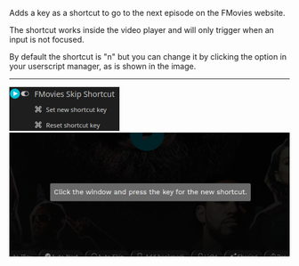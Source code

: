 Adds a key as a shortcut to go to the next episode on the FMovies website.

The shortcut works inside the video player and will only trigger when an input is not focused.

By default the shortcut is "n" but you can change it by clicking the option in your userscript manager, as is shown in the image.

---

![Image of the options in the userscript manager](https://raw.githubusercontent.com/p-laranjinha/userscripts/master/FMovies%20Next%20Episode%20Shortcut/images/options.png)
![Image of the modal to change the shortcut](https://raw.githubusercontent.com/p-laranjinha/userscripts/master/FMovies%20Next%20Episode%20Shortcut/images/modal.png)

